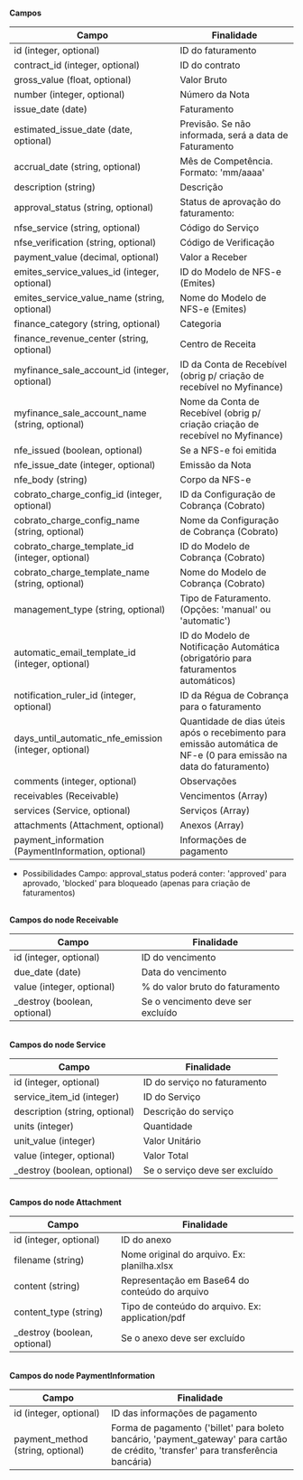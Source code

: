 
<br>
<strong> Campos  </strong>

|              Campo                                      |      Finalidade
| ------------------------------------------------------- | --------------------------------------------------------------------------------- |
| id (integer, optional)                                  | ID do faturamento                                                                 |
| contract_id (integer, optional)                         | ID do contrato                                                                    |
| gross_value (float, optional)                           | Valor Bruto                                                                       |
| number (integer, optional)                              | Número da Nota                                                                    |
| issue_date (date)                                       | Faturamento                                                                       |
| estimated_issue_date (date, optional)                   | Previsão. Se não informada, será a data de Faturamento                            |
| accrual_date (string, optional)                         | Mês de Competência. Formato: 'mm/aaaa'                                            |
| description (string)                                    | Descrição                                                                         |
| approval_status (string, optional)                      | Status de aprovação do faturamento:                                               |
| nfse_service (string, optional)                         | Código do Serviço                                                                 |
| nfse_verification (string, optional)                    | Código de Verificação                                                             |
| payment_value (decimal, optional)                       | Valor a Receber                                                                   |
| emites_service_values_id (integer, optional)            | ID do Modelo de NFS-e (Emites)                                                    |
| emites_service_value_name (string, optional)            | Nome do Modelo de NFS-e (Emites)                                                  |
| finance_category (string, optional)                     | Categoria                                                                         |
| finance_revenue_center (string, optional)               | Centro de Receita                                                                 |
| myfinance_sale_account_id (integer, optional)           | ID da Conta de Recebível (obrig p/ criação de recebível no Myfinance)             |
| myfinance_sale_account_name (string, optional)          | Nome da Conta de Recebível (obrig p/ criação criação de recebível no Myfinance)   |
| nfe_issued (boolean, optional)                          | Se a NFS-e foi emitida                                                            |
| nfe_issue_date (integer, optional)                      | Emissão da Nota                                                                   |
| nfe_body (string)                                       | Corpo da NFS-e                                                                    |
| cobrato_charge_config_id (integer, optional)            | ID da Configuração de Cobrança (Cobrato)                                          |
| cobrato_charge_config_name (string, optional)           | Nome da Configuração de Cobrança (Cobrato)                                        |
| cobrato_charge_template_id (integer, optional)          | ID do Modelo de Cobrança (Cobrato)                                                |
| cobrato_charge_template_name (string, optional)         | Nome do Modelo de Cobrança (Cobrato)                                              |
| management_type (string, optional)                      | Tipo de Faturamento. (Opções: 'manual' ou 'automatic')                            |
| automatic_email_template_id (integer, optional)         | ID do Modelo de Notificação Automática (obrigatório para faturamentos automáticos)|
| notification_ruler_id (integer, optional)               | ID da Régua de Cobrança para o faturamento                                        |
| days_until_automatic_nfe_emission (integer, optional)   | Quantidade de dias úteis após o recebimento para emissão automática de NF-e (0 para emissão na data do faturamento)|
| comments (integer, optional)                            | Observações                                                                       |
| receivables (Receivable)                                | Vencimentos (Array)                                                               |
| services (Service, optional)                            | Serviços (Array)                                                                  |
| attachments (Attachment, optional)                      | Anexos (Array)                                                                    |
| payment_information (PaymentInformation, optional)      | Informações de pagamento                                                          |


* Possibilidades
Campo: approval_status poderá conter:  'approved' para aprovado, 'blocked' para bloqueado (apenas para criação de faturamentos)


<br>
<strong> Campos do node Receivable  </strong>

|              Campo                  |      Finalidade
| ----------------------------------- | ------------------------------------------------------------- |
| id (integer, optional)              | ID do vencimento                                              |
| due_date (date)                     | Data do vencimento                                            |
| value (integer, optional)           | % do valor bruto do faturamento                               |
| _destroy (boolean, optional)        | Se o vencimento deve ser excluído                             |


<br>
<strong> Campos do node Service  </strong>

|              Campo                  |      Finalidade
| ----------------------------------- | ----------------------------------------------|
| id (integer, optional)              | ID do serviço no faturamento                  |
| service_item_id (integer)           | ID do Serviço                                 |
| description (string, optional)      | Descrição do serviço                          |
| units (integer)                     | Quantidade                                    |
| unit_value (integer)                | Valor Unitário                                |
| value (integer, optional)           | Valor Total                                   |
| _destroy (boolean, optional)        | Se o serviço deve ser excluído                |


<br>
<strong> Campos do node Attachment  </strong>

|              Campo                  |      Finalidade
| ----------------------------------- | -------------------------------------------------- |
| id (integer, optional)              | ID do anexo                                        |
| filename (string)                   | Nome original do arquivo. Ex: planilha.xlsx        |
| content (string)                    | Representação em Base64 do conteúdo do arquivo     |
| content_type (string)               | Tipo de conteúdo do arquivo. Ex: application/pdf   |
| _destroy (boolean, optional)        | Se o anexo deve ser excluído                       |



<br>
<strong> Campos do node PaymentInformation  </strong>

|              Campo                  |      Finalidade
| ----------------------------------- | --------------------------------------------------- |
| id (integer, optional)              | ID das informações de pagamento                     |
| payment_method (string, optional)   | Forma de pagamento ('billet' para boleto bancário, 'payment_gateway' para cartão de crédito, 'transfer' para transferência bancária) |
